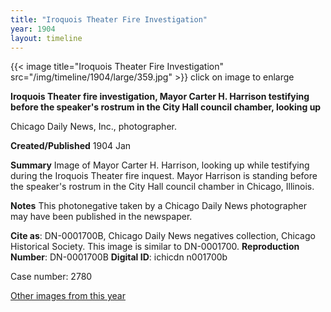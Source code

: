 ```yaml
---
title: "Iroquois Theater Fire Investigation"
year: 1904
layout: timeline
---
```


{{< image title="Iroquois Theater Fire Investigation" src="/img/timeline/1904/large/359.jpg" >}}
click on image to enlarge

__**Iroquois Theater fire investigation, Mayor Carter H. Harrison testifying before the speaker's rostrum in the City Hall council chamber, looking up**__

Chicago Daily News, Inc., photographer.

**Created/Published**
1904 Jan

**Summary**
Image of Mayor Carter H. Harrison, looking up while testifying during the Iroquois Theater fire inquest. Mayor Harrison is standing before the speaker's rostrum in the City Hall council chamber in Chicago, Illinois.

**Notes**
This photonegative taken by a Chicago Daily News photographer may have been published in the newspaper.

__Cite as__: DN-0001700B, Chicago Daily News negatives collection, Chicago Historical Society. This image is similar to DN-0001700.
__Reproduction Number__: DN-0001700B
__Digital ID__: ichicdn n001700b

Case number: 2780

[Other images from this year](/historical/timeline/1904)